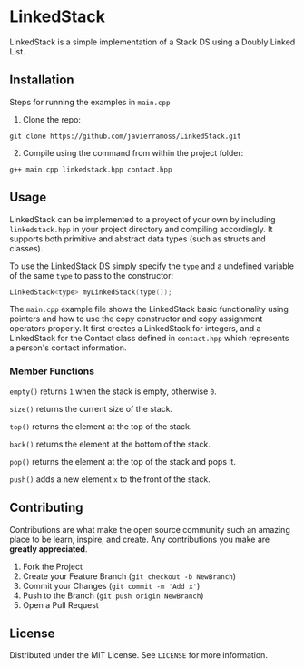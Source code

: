 # LinkedStack
LinkedStack is a simple implementation of a Stack DS using a Doubly Linked List.

## Installation
Steps for running the examples in `main.cpp`
1. Clone the repo:
```
git clone https://github.com/javierramoss/LinkedStack.git
```
2. Compile using the command from within the project folder:
```
g++ main.cpp linkedstack.hpp contact.hpp
```
## Usage
LinkedStack can be implemented to a proyect of your own by including `linkedstack.hpp` in your project directory and compiling accordingly. It supports both primitive and abstract data types (such as structs and classes).

To use the LinkedStack DS simply specify the `type` and a undefined variable of the same `type` to pass to the constructor:
```cpp
LinkedStack<type> myLinkedStack(type());
```
The `main.cpp` example file shows the LinkedStack basic functionality using pointers and how to use the copy constructor and copy assignment operators properly. It first creates a LinkedStack for integers, and a LinkedStack for the Contact class defined in `contact.hpp` which represents a person's contact information.

### Member Functions
`empty()` returns `1` when the stack is empty, otherwise `0`.

`size()` returns the current size of the stack.

`top()` returns the element at the top of the stack.

`back()` returns the element at the bottom of the stack.

`pop()` returns the element at the top of the stack and pops it.

`push()` adds a new element `x` to the front of the stack.

## Contributing

Contributions are what make the open source community such an amazing place to be learn, inspire, and create. Any contributions you make are **greatly appreciated**.

1. Fork the Project
2. Create your Feature Branch (`git checkout -b NewBranch`)
3. Commit your Changes (`git commit -m 'Add x'`)
4. Push to the Branch (`git push origin NewBranch`)
5. Open a Pull Request

## License

Distributed under the MIT License. See `LICENSE` for more information.
